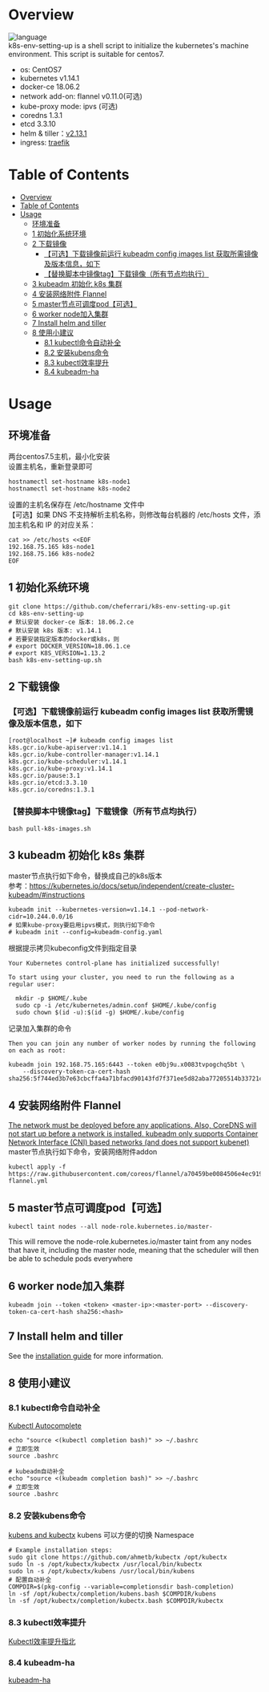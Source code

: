 # Overview
![language](https://img.shields.io/badge/language-shell-orange.svg)  
k8s-env-setting-up is a shell script to initialize the kubernetes's machine environment.
This script is suitable for centos7. 
- os: CentOS7
- kubernetes v1.14.1
- docker-ce 18.06.2
- network add-on: flannel v0.11.0(可选)
- kube-proxy mode: ipvs (可选)
- coredns 1.3.1
- etcd 3.3.10
- helm & tiller：[v2.13.1](https://github.com/cheferrari/k8s-env-setting-up/tree/master/helm)
- ingress: [traefik](https://github.com/cheferrari/k8s-ingress-controller-demo/tree/master/Traefik)

# Table of Contents
- [Overview](#overview)
- [Table of Contents](#table-of-contents)
- [Usage](#usage)
  - [环境准备](#环境准备)
  - [1 初始化系统环境](#1-初始化系统环境)
  - [2 下载镜像](#2-下载镜像)
    - [【可选】下载镜像前运行 kubeadm config images list 获取所需镜像及版本信息，如下](#可选下载镜像前运行-kubeadm-config-images-list-获取所需镜像及版本信息如下)
    - [【替换脚本中镜像tag】下载镜像（所有节点均执行）](#替换脚本中镜像tag下载镜像所有节点均执行)
  - [3 kubeadm 初始化 k8s 集群](#3-kubeadm-初始化-k8s-集群)
  - [4 安装网络附件 Flannel](#4-安装网络附件-flannel)
  - [5 master节点可调度pod【可选】](#5-master节点可调度pod可选)
  - [6 worker node加入集群](#6-worker-node加入集群)
  - [7 Install helm and tiller](#7-install-helm-and-tiller)
  - [8 使用小建议](#8-使用小建议)
    - [8.1 kubectl命令自动补全](#81-kubectl命令自动补全)
    - [8.2 安装kubens命令](#82-安装kubens命令)
    - [8.3 kubectl效率提升](#83-kubectl效率提升)
    - [8.4 kubeadm-ha](#84-kubeadm-ha)

# Usage
## 环境准备
两台centos7.5主机，最小化安装  
设置主机名，重新登录即可
```
hostnamectl set-hostname k8s-node1
hostnamectl set-hostname k8s-node2
```
设置的主机名保存在 /etc/hostname 文件中  
【可选】如果 DNS 不支持解析主机名称，则修改每台机器的 /etc/hosts 文件，添加主机名和 IP 的对应关系：
```
cat >> /etc/hosts <<EOF
192.168.75.165 k8s-node1
192.168.75.166 k8s-node2
EOF
```
## 1 初始化系统环境
```
git clone https://github.com/cheferrari/k8s-env-setting-up.git
cd k8s-env-setting-up
# 默认安装 docker-ce 版本: 18.06.2.ce
# 默认安装 k8s 版本: v1.14.1
# 若要安装指定版本的docker或k8s，则
# export DOCKER_VERSION=18.06.1.ce
# export K8S_VERSION=1.13.2
bash k8s-env-setting-up.sh
```
## 2 下载镜像
### 【可选】下载镜像前运行 kubeadm config images list 获取所需镜像及版本信息，如下
```
[root@localhost ~]# kubeadm config images list
k8s.gcr.io/kube-apiserver:v1.14.1
k8s.gcr.io/kube-controller-manager:v1.14.1
k8s.gcr.io/kube-scheduler:v1.14.1
k8s.gcr.io/kube-proxy:v1.14.1
k8s.gcr.io/pause:3.1
k8s.gcr.io/etcd:3.3.10
k8s.gcr.io/coredns:1.3.1
```
### 【替换脚本中镜像tag】下载镜像（所有节点均执行）
```
bash pull-k8s-images.sh
```
## 3 kubeadm 初始化 k8s 集群
master节点执行如下命令，替换成自己的k8s版本  
参考：https://kubernetes.io/docs/setup/independent/create-cluster-kubeadm/#instructions
```
kubeadm init --kubernetes-version=v1.14.1 --pod-network-cidr=10.244.0.0/16
# 如果kube-proxy要启用ipvs模式，则执行如下命令
# kubeadm init --config=kubeadm-config.yaml
```
根据提示拷贝kubeconfig文件到指定目录
```
Your Kubernetes control-plane has initialized successfully!

To start using your cluster, you need to run the following as a regular user:

  mkdir -p $HOME/.kube
  sudo cp -i /etc/kubernetes/admin.conf $HOME/.kube/config
  sudo chown $(id -u):$(id -g) $HOME/.kube/config
```
记录加入集群的命令
```
Then you can join any number of worker nodes by running the following on each as root:

kubeadm join 192.168.75.165:6443 --token e0bj9u.x0083tvpogchq5bt \
    --discovery-token-ca-cert-hash sha256:5f744ed3b7e63cbcffa4a71bfacd90143fd7f371ee5d82aba77205514b33721c
```
## 4 安装网络附件 Flannel
[The network must be deployed before any applications. Also, CoreDNS will not start up before a network is installed. kubeadm only supports Container Network Interface (CNI) based networks (and does not support kubenet)](https://kubernetes.io/docs/setup/independent/create-cluster-kubeadm/#pod-network)  
master节点执行如下命令，安装网络附件addon  
```
kubectl apply -f https://raw.githubusercontent.com/coreos/flannel/a70459be0084506e4ec919aa1c114638878db11b/Documentation/kube-flannel.yml
```
## 5 master节点可调度pod【可选】
```
kubectl taint nodes --all node-role.kubernetes.io/master-
```
This will remove the node-role.kubernetes.io/master taint from any nodes that have it, including the master node, meaning that the scheduler will then be able to schedule pods everywhere
## 6 worker node加入集群
```
kubeadm join --token <token> <master-ip>:<master-port> --discovery-token-ca-cert-hash sha256:<hash>
```
## 7 Install helm and tiller
See the [installation guide](https://github.com/cheferrari/k8s-env-setting-up/tree/master/helm) for more information.
## 8 使用小建议
### 8.1 kubectl命令自动补全
[Kubectl Autocomplete](https://kubernetes.io/docs/reference/kubectl/cheatsheet/ "Kubectl Autocomplete")
```
echo "source <(kubectl completion bash)" >> ~/.bashrc
# 立即生效
source .bashrc 
```
```
# kubeadm自动补全
echo "source <(kubeadm completion bash)" >> ~/.bashrc
# 立即生效
source .bashrc
```
### 8.2 安装kubens命令
[kubens and kubectx](https://github.com/ahmetb/kubectx)
kubens 可以方便的切换 Namespace 
```
# Example installation steps:
sudo git clone https://github.com/ahmetb/kubectx /opt/kubectx
sudo ln -s /opt/kubectx/kubectx /usr/local/bin/kubectx
sudo ln -s /opt/kubectx/kubens /usr/local/bin/kubens
# 配置自动补全
COMPDIR=$(pkg-config --variable=completionsdir bash-completion)
ln -sf /opt/kubectx/completion/kubens.bash $COMPDIR/kubens
ln -sf /opt/kubectx/completion/kubectx.bash $COMPDIR/kubectx
```
### 8.3 kubectl效率提升
[Kubectl效率提升指北](https://aleiwu.com/post/kubectl-guru/)
### 8.4 kubeadm-ha
[kubeadm-ha](https://github.com/lentil1016/kubeadm-ha "kubeadm-ha")

